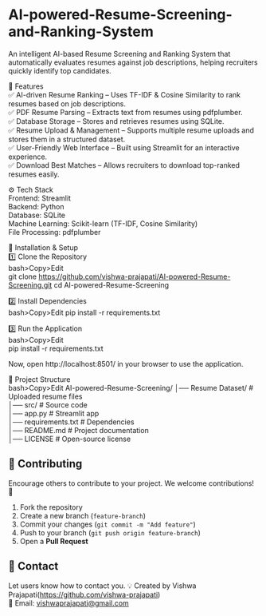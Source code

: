 # AI-powered-Resume-Screening-and-Ranking-System
An intelligent AI-based Resume Screening and Ranking System that automatically evaluates resumes against job descriptions, helping recruiters quickly identify top candidates.
<br>

📌 Features<br>
✅ AI-driven Resume Ranking – Uses TF-IDF & Cosine Similarity to rank resumes based on job descriptions.<br>
✅ PDF Resume Parsing – Extracts text from resumes using pdfplumber.<br>
✅ Database Storage – Stores and retrieves resumes using SQLite.<br>
✅ Resume Upload & Management – Supports multiple resume uploads and stores them in a structured dataset.<br>
✅ User-Friendly Web Interface – Built using Streamlit for an interactive experience.<br>
✅ Download Best Matches – Allows recruiters to download top-ranked resumes easily.<br>


⚙️ Tech Stack<br>
Frontend: Streamlit<br>
Backend: Python <br>
Database: SQLite <br>
Machine Learning: Scikit-learn (TF-IDF, Cosine Similarity)<br>
File Processing: pdfplumber<br>


🚀 Installation & Setup<br>
1️⃣ Clone the Repository<br>
bash>Copy>Edit <br>
git clone https://github.com/vishwa-prajapati/AI-powered-Resume-Screening.git
cd AI-powered-Resume-Screening 

2️⃣ Install Dependencies<br>
bash>Copy>Edit 
pip install -r requirements.txt


3️⃣ Run the Application<br>
bash>Copy>Edit <br>
pip install -r requirements.txt

Now, open http://localhost:8501/ in your browser to use the application.

📂 Project Structure<br>
bash>Copy>Edit
AI-powered-Resume-Screening/
│── Resume Dataset/         # Uploaded resume files <br>
│── src/                    # Source code <br>
│── app.py                  # Streamlit app <br>
│── requirements.txt         # Dependencies <br>
│── README.md               # Project documentation <br>
│── LICENSE                 # Open-source license <br>


## 🤝 Contributing  
Encourage others to contribute to your project.
We welcome contributions! 🚀  

1. Fork the repository  
2. Create a new branch (`feature-branch`)  
3. Commit your changes (`git commit -m "Add feature"`)  
4. Push to your branch (`git push origin feature-branch`)  
5. Open a **Pull Request**


## 📧 Contact  
Let users know how to contact you.
💡 Created by Vishwa Prajapati(https://github.com/vishwa-prajapati)  
📩 Email: vishwaprajapati@gmail.com  
